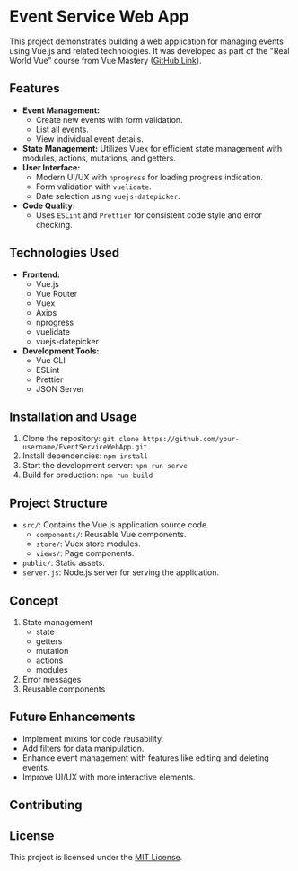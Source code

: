 # Event Service Web App

This project demonstrates building a web application for managing events using Vue.js and related technologies. It was developed as part of the "Real World Vue" course from Vue Mastery ([GitHub Link](https://github.com/Code-Pop/real-world-vue)). 

## Features

*   **Event Management:**
    *   Create new events with form validation.
    *   List all events.
    *   View individual event details.
*   **State Management:** Utilizes Vuex for efficient state management with modules, actions, mutations, and getters.
*   **User Interface:**
    *   Modern UI/UX with `nprogress` for loading progress indication.
    *   Form validation with `vuelidate`.
    *   Date selection using `vuejs-datepicker`.
*   **Code Quality:**
    *   Uses `ESLint` and `Prettier` for consistent code style and error checking.

## Technologies Used

*   **Frontend:**
    *   Vue.js
    *   Vue Router
    *   Vuex
    *   Axios
    *   nprogress
    *   vuelidate
    *   vuejs-datepicker
*   **Development Tools:**
    *   Vue CLI
    *   ESLint
    *   Prettier
    *   JSON Server

## Installation and Usage

1.  Clone the repository: `git clone https://github.com/your-username/EventServiceWebApp.git`
2.  Install dependencies: `npm install`
3.  Start the development server: `npm run serve`
4.  Build for production: `npm run build`

## Project Structure

*   `src/`: Contains the Vue.js application source code.
    *   `components/`: Reusable Vue components.
    *   `store/`: Vuex store modules.
    *   `views/`: Page components.
*   `public/`: Static assets.
*   `server.js`: Node.js server for serving the application.

## Concept

1. State management
   - state
   - getters
   - mutation
   - actions
   - modules
1. Error messages
1. Reusable components

## Future Enhancements

*   Implement mixins for code reusability.
*   Add filters for data manipulation.
*   Enhance event management with features like editing and deleting events.
*   Improve UI/UX with more interactive elements.

## Contributing


## License

This project is licensed under the [MIT License](LICENSE).
